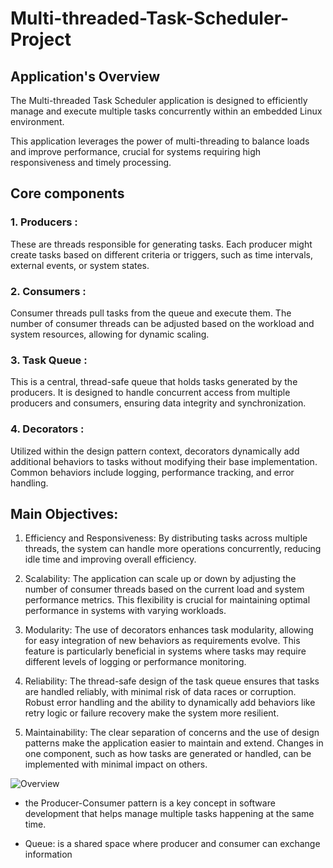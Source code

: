 # Multi-threaded-Task-Scheduler-Project
## Application's Overview
The Multi-threaded Task Scheduler application is designed to efficiently manage and execute multiple tasks concurrently within an embedded Linux environment. 

This application leverages the power of multi-threading to balance loads and improve performance, crucial for systems requiring high responsiveness and timely processing.


## Core components
### 1. Producers :
These are threads responsible for generating tasks. Each producer might create tasks based on different criteria or triggers, such as time intervals, external events, or system states.

### 2. Consumers :
 Consumer threads pull tasks from the queue and execute them. The number of consumer threads can be adjusted based on the workload and system resources, allowing for dynamic scaling.

### 3. Task Queue :
 This is a central, thread-safe queue that holds tasks generated by the producers. It is designed to handle concurrent access from multiple producers and consumers, ensuring data integrity and synchronization.

### 4. Decorators :
 Utilized within the design pattern context, decorators dynamically add additional behaviors to tasks without modifying their base implementation. Common behaviors include logging, performance tracking, and error handling.

 ## Main Objectives:
1. Efficiency and Responsiveness: By distributing tasks across multiple threads, the system can handle more operations concurrently, reducing idle time and improving overall efficiency.

2. Scalability: The application can scale up or down by adjusting the number of consumer threads based on the current load and system performance metrics. This flexibility is crucial for maintaining optimal performance in systems with varying workloads.

3. Modularity: The use of decorators enhances task modularity, allowing for easy integration of new behaviors as requirements evolve. This feature is particularly beneficial in systems where tasks may require different levels of logging or performance monitoring.

4. Reliability: The thread-safe design of the task queue ensures that tasks are handled reliably, with minimal risk of data races or corruption. Robust error handling and the ability to dynamically add behaviors like retry logic or failure recovery make the system more resilient.

5. Maintainability: The clear separation of concerns and the use of design patterns make the application easier to maintain and extend. Changes in one component, such as how tasks are generated or handled, can be implemented with minimal impact on others.


![Overview](csumer_prduecer.svg)
* the Producer-Consumer pattern is a key concept in software development that helps manage multiple tasks happening at the same time.

* Queue: is a shared space where producer and consumer can exchange information

